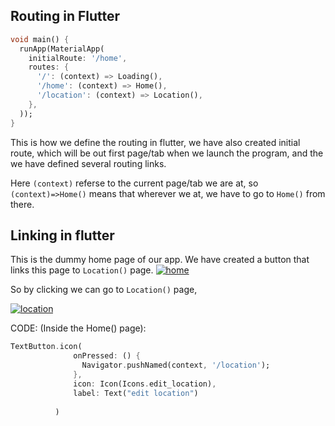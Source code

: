 ## Routing in Flutter

```dart
void main() {
  runApp(MaterialApp(
    initialRoute: '/home',
    routes: {
      '/': (context) => Loading(),
      '/home': (context) => Home(),
      '/location': (context) => Location(),
    },
  ));
}
```
This is how we define the routing in flutter, we have also created initial route, which will be out first page/tab when we launch the program, and the we have defined several routing links.

Here `(context)` referse to the current page/tab we are at, so `(context)=>Home()` means that wherever we at, we have to go to `Home()` from there.

## Linking in flutter
This is the dummy home page of our app. We have created a button that links this page to `Location()` page.
[![home](https://i.ibb.co/3RfNqf5/word-time-home-page.png "home")](https://i.ibb.co/3RfNqf5/word-time-home-page.png "home")

So by clicking we can go to `Location()` page,

[![location](https://i.ibb.co/HCmBhmx/location-page.png "location")](https://i.ibb.co/HCmBhmx/location-page.png "location")

CODE:
(Inside the Home() page):
```dart
TextButton.icon(
              onPressed: () {
                Navigator.pushNamed(context, '/location');
              },
              icon: Icon(Icons.edit_location),
              label: Text("edit location")
              
          )
```























